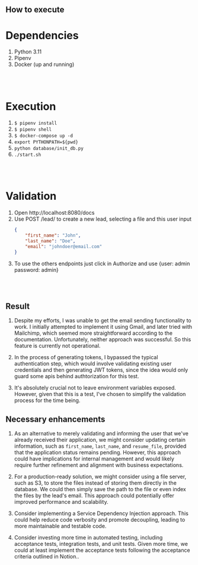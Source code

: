 


## How to execute

# Dependencies
1. Python 3.11
2. Pipenv
3. Docker (up and running)

<br>
<br>

# Execution
1. `$ pipenv install`
2. `$ pipenv shell`
3. `$ docker-compose up -d`
4. `export PYTHONPATH=${pwd}`
5. `python database/init_db.py`
6. `./start.sh`

<br>
<br>

# Validation
1. Open http://localhost:8080/docs
2. Use POST /lead/ to create a new lead, selecting a file and this user input
    ```json
    {
        "first_name": "John",
        "last_name": "Doe",
        "email": "johndoer@email.com"
    }
    ```
3. To use the others endpoints just click in Authorize and use {user: admin password: admin}

<br>
<br>

## Result

1. Despite my efforts, I was unable to get the email sending functionality to work. I initially attempted to implement it using Gmail, and later tried with Mailchimp, which seemed more straightforward according to the documentation. Unfortunately, neither approach was successful. So this feature is currently not operational.

2. In the process of generating tokens, I bypassed the typical authentication step, which would involve validating existing user credentials and then generating JWT tokens, since the idea would only guard some apis behind authtorization for this test.

3. It's absolutely crucial not to leave environment variables exposed. However, given that this is a test, I've chosen to simplify the validation process for the time being.


## Necessary enhancements

1. As an alternative to merely validating and informing the user that we've already received their application, we might consider updating certain information, such as `first_name`, `last_name`, and `resume_file`, provided that the application status remains pending. However, this approach could have implications for internal management and would likely require further refinement and alignment with business expectations.

2. For a production-ready solution, we might consider using a file server, such as S3, to store the files instead of storing them directly in the database. We could then simply save the path to the file or even index the files by the lead's email. This approach could potentially offer improved performance and scalability.

3. Consider implementing a Service Dependency Injection approach. This could help reduce code verbosity and promote decoupling, leading to more maintainable and testable code.

4. Consider investing more time in automated testing, including acceptance tests, integration tests, and unit tests. Given more time, we could at least implement the acceptance tests following the acceptance criteria outlined in Notion..